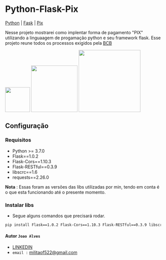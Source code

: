 # Python-Flask-Pix

[Python](https://www.python.org/) | [Fask](https://flask.palletsprojects.com/en/2.0.x/) | [Pix](https://www.bcb.gov.br/estabilidadefinanceira/pix?modalAberto=regulamentacao_pix) 


Nesse projeto mostrarei como implentar forma de pagamento "PIX" utilizando a linguaagem de progamação python e seu framework flask.
Esse projeto reune todos os processos exigidos pela [BCB](https://www.bcb.gov.br/estabilidadefinanceira/pix) 

<img src="https://www.python.org/static/img/python-logo-large.c36dccadd999.png?1576869008" width="80px"/> <img src="https://pedroglp.com/dist/flaskic.png" width="150px"/> <img src="https://www.bcb.gov.br/content/estabilidadefinanceira/piximg/logo_pix.png" width="200px"/>                                                   


## Configuração

### Requisitos

- Python >= 3.7.0
- Flask==1.0.2
- Flask-Cors==1.10.3
- Flask-RESTful==0.3.9
- libscrc==1.6
- requests==2.26.0 


**Nota** : Essas foram as versões das libs utilizadas por min, tendo em conta é o que esta funcionando até o presente momento.

### Instalar libs
- Segue alguns comandos que precisará rodar.

```bash
pip install Flask==1.0.2 Flask-Cors==1.10.3 Flask-RESTful==0.3.9 libscrc==1.6 requests==2.26.0
```
 









#### Autor `Joao Alves`
- [LINKEDIN](https://www.linkedin.com/in/joao-alves-505b541a8)
- `email :` militaof522@gmail.com 

 
 


